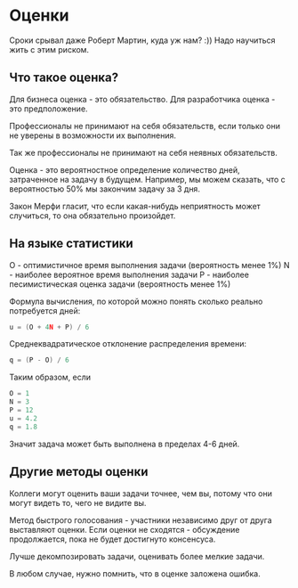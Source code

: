 # Оценки

Сроки срывал даже Роберт Мартин, куда уж нам? :)) Надо научиться жить с этим риском.

## Что такое оценка?

Для бизнеса оценка - это обязательство. Для разработчика оценка - это предположение.

Профессионалы не принимают на себя обязательств, если только они не уверены в возможности их выполнения.

Так же профессионалы не принимают на себя неявных обязательств.

Оценка - это вероятностное определение количество дней, затраченное на задачу в будущем. Например, мы можем сказать, что с вероятностью 50% мы закончим задачу за 3 дня.

Закон Мерфи гласит, что если какая-нибудь неприятность может случиться, то она обязательно произойдет.

## На языке статистики

O - оптимистичное время выполнения задачи (вероятность менее 1%)
N - наиболее вероятное время выполнения задачи
P - наиболее песимистическая оценка задачи (вероятность менее 1%)

Формула вычисления, по которой можно понять сколько реально потребуется дней:

```c
u = (O + 4N + P) / 6
```

Среднеквадратическое отклонение распределения времени:

```c
q = (P - O) / 6
```

Таким образом, если

```c
O = 1
N = 3
P = 12
u = 4.2
q = 1.8
```

Значит задача может быть выполнена в пределах 4-6 дней.

## Другие методы оценки

Коллеги могут оценить ваши задачи точнее, чем вы, потому что они могут видеть то, чего не видите вы.

Метод быстрого голосования - участники независимо друг от друга выставляют оценки. Если оценки не сходятся - обсуждение продолжается, пока не будет достигнуто консенсуса.

Лучше декомпозировать задачи, оценивать более мелкие задачи.

В любом случае, нужно помнить, что в оценке заложена ошибка.
